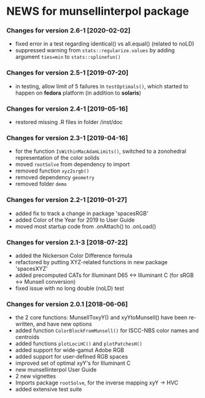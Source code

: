 # NEWS for **munsellinterpol** package

### Changes for version 2.6-1  [2020-02-02]

* fixed error in a test regarding identical() vs all.equal()  (related to noLD)
* suppressed warning from `stats::regularize.values` by adding argument `ties=min` to `stats::splinefun()`


### Changes for version 2.5-1  [2019-07-20]

* in testing, allow limit of 5 failures in `testOptimals()`, which started to happen on **fedora** platform (in addition to **solaris**)


### Changes for version 2.4-1  [2019-05-16]

* restored missing .R files in folder /inst/doc


### Changes for version 2.3-1  [2019-04-16]

* for the function `IsWithinMacAdamLimits()`, switched to a zonohedral representation of the color solids
* moved `rootSolve` from dependency to import
* removed function `xyz2srgb()`
* removed dependency `geometry`
* removed folder `demo`


### Changes for version 2.2-1  [2019-01-27]

* added fix to track a change in package 'spacesRGB'
* added Color of the Year for 2019 to User Guide
* moved most startup code from .onAttach() to .onLoad()


### Changes for version 2.1-3  [2018-07-22]

* added the Nickerson Color Difference formula
* refactored by putting XYZ-related functions in new package 'spacesXYZ'
* added precomputed CATs for Illuminant D65  <->  Illuminant C  (for sRGB <-> Munsell conversion)
* fixed issue with no long double (noLD) test


### Changes for version 2.0.1  [2018-06-06]

* the 2 core functions: MunsellToxyY()  and  xyYtoMunsell()  have been re-written, and have new options
* added function `ColorBlockFromMunsell()` for ISCC-NBS color names and centroids
* added functions `plotLociHC()` and `plotPatchesH()`
* added support for wide-gamut Adobe RGB
* added support for user-defined RGB spaces
* improved set of optimal xyY's for Illuminant C
* new munsellinterpol User Guide
* 2 new vignettes
* Imports package `rootSolve`, for the inverse mapping xyY -> HVC
* added extensive test suite
